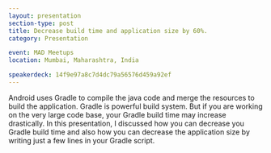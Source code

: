 ```yaml
---
layout: presentation
section-type: post
title: Decrease build time and application size by 60%.
category: Presentation

event: MAD Meetups
location: Mumbai, Maharashtra, India

speakerdeck: 14f9e97a8c7d4dc79a56576d459a92ef
---
```


Android uses Gradle to compile the java code and merge the resources to build the application. Gradle is powerful build system. But if you are working on the very large code base, your Gradle build time may increase drastically. In this presentation, I discussed how you can decrease you Gradle build time and also how you can decrease the application size by writing just a few lines in your Gradle script.